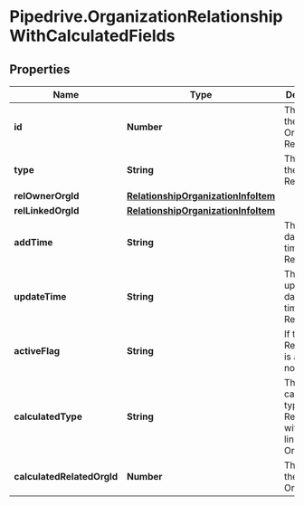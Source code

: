 # Pipedrive.OrganizationRelationshipWithCalculatedFields

## Properties

Name | Type | Description | Notes
------------ | ------------- | ------------- | -------------
**id** | **Number** | The ID of the Organization Relationship | [optional] 
**type** | **String** | The type of the Relationship | [optional] 
**relOwnerOrgId** | [**RelationshipOrganizationInfoItem**](RelationshipOrganizationInfoItem.md) |  | [optional] 
**relLinkedOrgId** | [**RelationshipOrganizationInfoItem**](RelationshipOrganizationInfoItem.md) |  | [optional] 
**addTime** | **String** | The creation date and time of the Relationship | [optional] 
**updateTime** | **String** | The last updated date and time of the Relationship | [optional] 
**activeFlag** | **String** | If the Relationship is active or not | [optional] 
**calculatedType** | **String** | The calculated type of the Relationship with the linked Organization | [optional] 
**calculatedRelatedOrgId** | **Number** | The ID of the linked Organization | [optional] 


